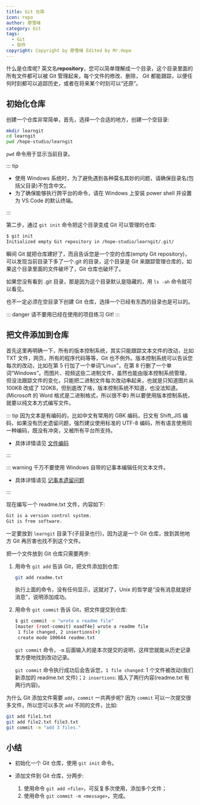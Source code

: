 ```yaml
---
title: Git 仓库
icon: repo
author: 廖雪峰
category: Git
tags:
  - Git
  - 软件
copyright: Copyright by 廖雪峰 Edited by Mr.Hope
---
```


什么是仓库呢? 英文名**repository**，您可以简单理解成一个目录，这个目录里面的所有文件都可以被 Git 管理起来，每个文件的修改、删除， Git 都能跟踪，以便任何时刻都可以追踪历史，或者在将来某个时刻可以“还原”。

<!-- more -->

## 初始化仓库

创建一个仓库非常简单，首先，选择一个合适的地方，创建一个空目录:

```sh
mkdir learngit
cd learngit
pwd /hope-studio/learngit
```

`pwd` 命令用于显示当前目录。

::: tip

- 使用 Windows 系统时，为了避免遇到各种莫名其妙的问题，请确保目录名(包括父目录)不包含中文。
- 为了确保能够执行跨平台的命令，请在 Windows 上安装 power shell 并设置为 VS Code 的默认终端。

:::

第二步，通过 `git init` 命令把这个目录变成 Git 可以管理的仓库:

```sh
$ git init
Initialized empty Git repository in /hope-studio/learngit/.git/
```

瞬间 Git 就把仓库建好了，而且告诉您是一个空的仓库(empty Git repository)，可以发现当前目录下多了一个.git 的目录，这个目录是 Git 来跟踪管理仓库的，如果这个目录里面的文件破坏了，Git 仓库也破坏了。

如果您没有看到 .git 目录，那是因为这个目录默认是隐藏的，用 `ls -ah` 命令就可以看见。

也不一定必须在空目录下创建 Git 仓库，选择一个已经有东西的目录也是可以的。

::: danger
请不要用已经在使用的项目练习 Git!
:::

## 把文件添加到仓库

首先这里再明确一下，所有的版本控制系统，其实只能跟踪文本文件的改动，比如 TXT 文件，网页，所有的程序代码等等，Git 也不例外。版本控制系统可以告诉您每次的改动，比如在第 5 行加了一个单词“Linux”，在第 8 行删了一个单词“Windows”。而图片、视频这些二进制文件，虽然也能由版本控制系统管理，但没法跟踪文件的变化，只能把二进制文件每次改动串起来，也就是只知道图片从 100KB 改成了 120KB，但到底改了啥，版本控制系统不知道，也没法知道。(Microsoft 的 Word 格式是二进制格式，所以很不幸) 所以要使用版本控制系统，就要以纯文本方式编写文件。

::: tip
因为文本是有编码的，比如中文有常用的 GBK 编码，日文有 Shift_JIS 编码，如果没有历史遗留问题，强烈建议使用标准的 UTF-8 编码，所有语言使用同一种编码，既没有冲突，又被所有平台所支持。

- 具体详情请见 [文件编码](../../code/basic/encoding.md)

:::

::: warning
千万不要使用 Windows 自带的记事本编辑任何文本文件。

- 具体详情请见 [记事本遗留问题](../../code/windows/notepad.md)

:::

现在编写一个 readme.txt 文件，内容如下:

```md
Git is a version control system.
Git is free software.
```

一定要放到 `learngit` 目录下(子目录也行)，因为这是一个 Git 仓库，放到其他地方 Git 再厉害也找不到这个文件。

把一个文件放到 Git 仓库只需要两步:

1. 用命令 `git add` 告诉 Git，把文件添加到仓库:

   ```sh
   git add readme.txt
   ```

   执行上面的命令，没有任何显示，这就对了，Unix 的哲学是“没有消息就是好消息”，说明添加成功。

2. 用命令 `git commit` 告诉 Git，把文件提交到仓库:

   ```sh
   $ git commit -m "wrote a readme file"
   [master (root-commit) eaadf4e] wrote a readme file
    1 file changed, 2 insertions(+)
    create mode 100644 readme.txt
   ```

   `git commit` 命令，`-m` 后面输入的是本次提交的说明，这样您就能从历史记录里方便地找到改动记录。

   `git commit` 命令执行成功后会告诉您，`1 file changed`: 1 个文件被改动(我们新添加的 readme.txt 文件)；`2 insertions`: 插入了两行内容(readme.txt 有两行内容)。

为什么 Git 添加文件需要 `add`，`commit` 一共两步呢? 因为 `commit` 可以一次提交很多文件，所以您可以多次 `add` 不同的文件，比如:

```sh
git add file1.txt
git add file2.txt file3.txt
git commit -m "add 3 files."
```

## 小结

- 初始化一个 Git 仓库，使用 `git init` 命令。

- 添加文件到 Git 仓库，分两步:

  1. 使用命令 `git add <file>`，可反复多次使用，添加多个文件；
  2. 使用命令 `git commit -m <message>`，完成。
